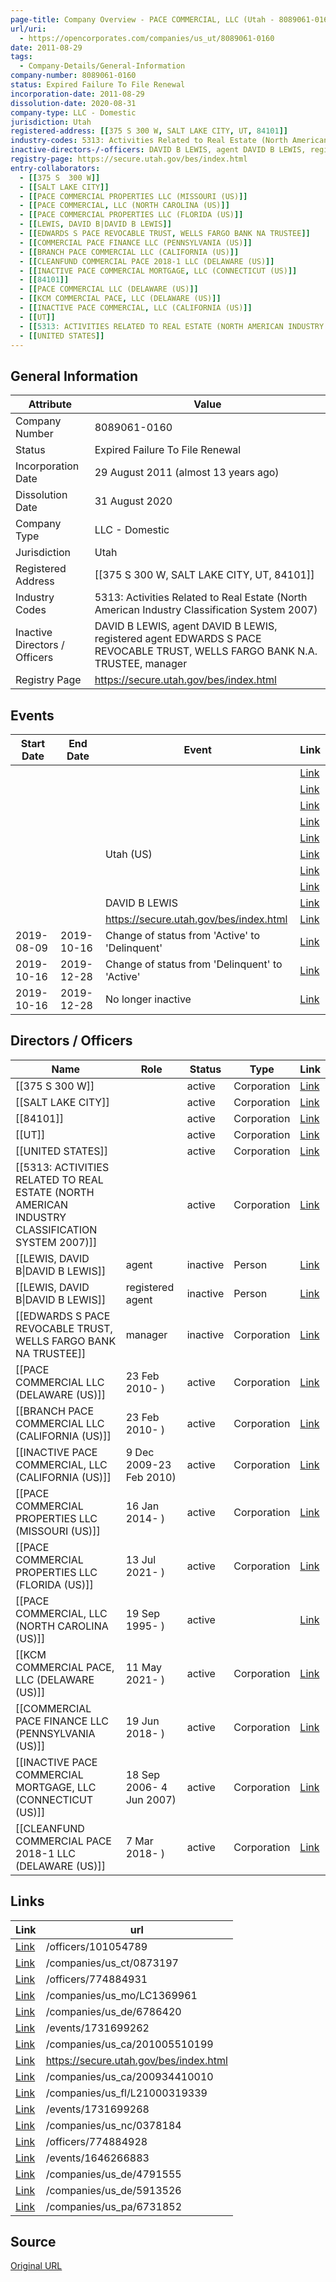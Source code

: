 ```yaml
---
page-title: Company Overview - PACE COMMERCIAL, LLC (Utah - 8089061-0160)
url/uri:
  - https://opencorporates.com/companies/us_ut/8089061-0160
date: 2011-08-29
tags:
  - Company-Details/General-Information
company-number: 8089061-0160
status: Expired Failure To File Renewal
incorporation-date: 2011-08-29
dissolution-date: 2020-08-31
company-type: LLC - Domestic
jurisdiction: Utah
registered-address: [[375 S 300 W, SALT LAKE CITY, UT, 84101]]
industry-codes: 5313: Activities Related to Real Estate (North American Industry Classification System 2007)
inactive-directors-/-officers: DAVID B LEWIS, agent DAVID B LEWIS, registered agent EDWARDS S PACE REVOCABLE TRUST, WELLS FARGO BANK N.A. TRUSTEE, manager
registry-page: https://secure.utah.gov/bes/index.html
entry-collaborators:
  - [[375 S  300 W]]
  - [[SALT LAKE CITY]]
  - [[PACE COMMERCIAL PROPERTIES LLC (MISSOURI (US)]]
  - [[PACE COMMERCIAL, LLC (NORTH CAROLINA (US)]]
  - [[PACE COMMERCIAL PROPERTIES LLC (FLORIDA (US)]]
  - [[LEWIS, DAVID B|DAVID B LEWIS]]
  - [[EDWARDS S PACE REVOCABLE TRUST, WELLS FARGO BANK NA TRUSTEE]]
  - [[COMMERCIAL PACE FINANCE LLC (PENNSYLVANIA (US)]]
  - [[BRANCH PACE COMMERCIAL LLC (CALIFORNIA (US)]]
  - [[CLEANFUND COMMERCIAL PACE 2018-1 LLC (DELAWARE (US)]]
  - [[INACTIVE PACE COMMERCIAL MORTGAGE, LLC (CONNECTICUT (US)]]
  - [[84101]]
  - [[PACE COMMERCIAL LLC (DELAWARE (US)]]
  - [[KCM COMMERCIAL PACE, LLC (DELAWARE (US)]]
  - [[INACTIVE PACE COMMERCIAL, LLC (CALIFORNIA (US)]]
  - [[UT]]
  - [[5313: ACTIVITIES RELATED TO REAL ESTATE (NORTH AMERICAN INDUSTRY CLASSIFICATION SYSTEM 2007)]]
  - [[UNITED STATES]]
---
```


## General Information
| Attribute          | Value                                       |
|--------------------|---------------------------------------------|
| Company Number     | 8089061-0160                                |
| Status             | Expired Failure To File Renewal             |
| Incorporation Date | 29 August 2011 (almost 13 years ago)        |
| Dissolution Date   | 31 August 2020                              |
| Company Type       | LLC - Domestic                              |
| Jurisdiction       | Utah                                        |
| Registered Address | [[375 S 300 W, SALT LAKE CITY, UT, 84101]]  |
| Industry Codes     | 5313: Activities Related to Real Estate (North American Industry Classification System 2007) |
| Inactive Directors / Officers | DAVID B LEWIS, agent DAVID B LEWIS, registered agent EDWARDS S PACE REVOCABLE TRUST, WELLS FARGO BANK N.A. TRUSTEE, manager |
| Registry Page      | https://secure.utah.gov/bes/index.html      |

## Events

| Start Date | End Date   | Event                                                   | Link |
|------------|------------|-------------------------------------------------------|------|
|            |            |                                                         | [Link]() |
|            |            |                                                         | [Link]() |
|            |            |                                                         | [Link]() |
|            |            |                                                         | [Link]() |
|            |            |                                                         | [Link]() |
|            |            | Utah (US)                                               | [Link](https://opencorporates.com/companies/us_ut) |
|            |            |                                                         | [Link]() |
|            |            |                                                         | [Link]() |
|            |            | DAVID B LEWIS                                           | [Link](https://opencorporates.com/officers/101054789) |
|            |            | https://secure.utah.gov/bes/index.html                  | [Link](https://secure.utah.gov/bes/index.html) |
| 2019-08-09 | 2019-10-16 | Change of status from 'Active' to 'Delinquent'          | [Link](https://opencorporates.com/events/1646266883) |
| 2019-10-16 | 2019-12-28 | Change of status from 'Delinquent' to 'Active'          | [Link](https://opencorporates.com/events/1731699262) |
| 2019-10-16 | 2019-12-28 | No longer inactive                                      | [Link](https://opencorporates.com/events/1731699268) |

## Directors / Officers
| Name                 | Role            | Status     | Type        | Link |
|----------------------|-----------------|------------|-------------|------|
| [[375 S  300 W]]     |                 | active     | Corporation | [Link](https://opencorporates.com/companies/us_ut/8089061-0160) |
| [[SALT LAKE CITY]]   |                 | active     | Corporation | [Link](https://opencorporates.com/companies/us_ut/8089061-0160) |
| [[84101]]            |                 | active     | Corporation | [Link](https://opencorporates.com/companies/us_ut/8089061-0160) |
| [[UT]]               |                 | active     | Corporation | [Link](https://opencorporates.com/companies/us_ut/8089061-0160) |
| [[UNITED STATES]]    |                 | active     | Corporation | [Link](https://opencorporates.com/companies/us_ut/8089061-0160) |
| [[5313: ACTIVITIES RELATED TO REAL ESTATE (NORTH AMERICAN INDUSTRY CLASSIFICATION SYSTEM 2007)]] |                 | active     | Corporation | [Link](https://opencorporates.com/companies/us_ut/8089061-0160) |
| [[LEWIS, DAVID B\|DAVID B LEWIS]] | agent           | inactive   | Person      | [Link](https://opencorporates.com/officers/101054789) |
| [[LEWIS, DAVID B\|DAVID B LEWIS]] | registered agent | inactive   | Person      | [Link](https://opencorporates.com/officers/774884931) |
| [[EDWARDS S PACE REVOCABLE TRUST, WELLS FARGO BANK NA TRUSTEE]] | manager         | inactive   | Corporation | [Link](https://opencorporates.com/officers/774884928) |
| [[PACE COMMERCIAL LLC (DELAWARE (US)]] | 23 Feb 2010- )  | active     | Corporation | [Link](https://opencorporates.com/companies/us_de) |
| [[BRANCH PACE COMMERCIAL LLC (CALIFORNIA (US)]] | 23 Feb 2010- )  | active     | Corporation | [Link](https://opencorporates.com/companies/us_ca) |
| [[INACTIVE PACE COMMERCIAL, LLC (CALIFORNIA (US)]] | 9 Dec 2009-23 Feb 2010) | active     | Corporation | [Link](https://opencorporates.com/companies/us_ca) |
| [[PACE COMMERCIAL PROPERTIES LLC (MISSOURI (US)]] | 16 Jan 2014- )  | active     | Corporation | [Link](https://opencorporates.com/companies/us_mo) |
| [[PACE COMMERCIAL PROPERTIES LLC (FLORIDA (US)]] | 13 Jul 2021- )  | active     | Corporation | [Link](https://opencorporates.com/companies/us_fl) |
| [[PACE COMMERCIAL, LLC (NORTH CAROLINA (US)]] | 19 Sep 1995- )  | active     |             | [Link](https://opencorporates.com/companies/us_nc) |
| [[KCM COMMERCIAL PACE, LLC (DELAWARE (US)]] | 11 May 2021- )  | active     | Corporation | [Link](https://opencorporates.com/companies/us_de) |
| [[COMMERCIAL PACE FINANCE LLC (PENNSYLVANIA (US)]] | 19 Jun 2018- )  | active     | Corporation | [Link](https://opencorporates.com/companies/us_pa) |
| [[INACTIVE PACE COMMERCIAL MORTGAGE, LLC (CONNECTICUT (US)]] | 18 Sep 2006- 4 Jun 2007) | active     | Corporation | [Link](https://opencorporates.com/companies/us_ct) |
| [[CLEANFUND COMMERCIAL PACE 2018-1 LLC (DELAWARE (US)]] | 7 Mar 2018- )   | active     | Corporation | [Link](https://opencorporates.com/companies/us_de) |

## Links
| Link   | url                            
|--------|--------------------------------|
| [Link](/officers/101054789) |/officers/101054789           |
| [Link](/companies/us_ct/0873197) |/companies/us_ct/0873197      |
| [Link](/officers/774884931) |/officers/774884931           |
| [Link](/companies/us_mo/LC1369961) |/companies/us_mo/LC1369961    |
| [Link](/companies/us_de/6786420) |/companies/us_de/6786420      |
| [Link](/events/1731699262) |/events/1731699262            |
| [Link](/companies/us_ca/201005510199) |/companies/us_ca/201005510199 |
| [Link](https://secure.utah.gov/bes/index.html) |https://secure.utah.gov/bes/index.html|
| [Link](/companies/us_ca/200934410010) |/companies/us_ca/200934410010 |
| [Link](/companies/us_fl/L21000319339) |/companies/us_fl/L21000319339 |
| [Link](/events/1731699268) |/events/1731699268            |
| [Link](/companies/us_nc/0378184) |/companies/us_nc/0378184      |
| [Link](/officers/774884928) |/officers/774884928           |
| [Link](/events/1646266883) |/events/1646266883            |
| [Link](/companies/us_de/4791555) |/companies/us_de/4791555      |
| [Link](/companies/us_de/5913526) |/companies/us_de/5913526      |
| [Link](/companies/us_pa/6731852) |/companies/us_pa/6731852      |

## Source
[Original URL](https://opencorporates.com/companies/us_ut/8089061-0160)
